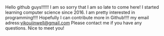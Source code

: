 
Hello github guys!!!!!!
I am so sorry that I am so late to come here!
I started learning computer science since 2016.
I am pretty interested in programming!!!!
Hopefully I can contribute more in Github!!!!
my email adress:yikoujinwell@gmail.com
Please contact me if you have any questions.
Nice to meet you!

